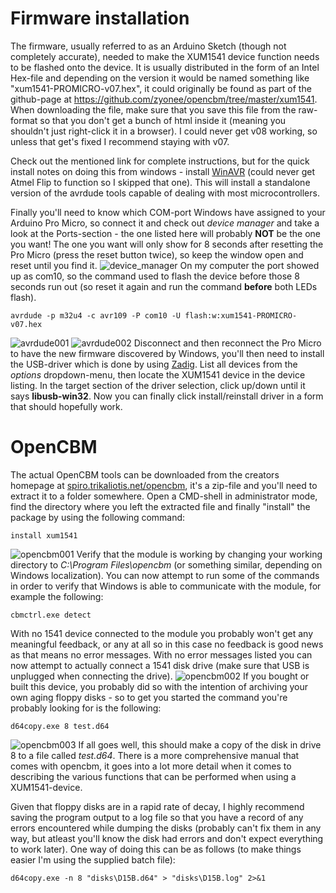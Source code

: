 # Firmware installation
The firmware, usually referred to as an Arduino Sketch (though not completely accurate), needed to make the XUM1541 device function needs to be flashed onto the device. It is usually distributed in the form of an Intel Hex-file and depending on the version it would be named something like "xum1541-PROMICRO-v07.hex", it could originally be found as part of the github-page at https://github.com/zyonee/opencbm/tree/master/xum1541. When downloading the file, make sure that you save this file from the raw-format so that you don't get a bunch of html inside it (meaning you shouldn't just right-click it in a browser). I could never get v08 working, so unless that get's fixed I recommend staying with v07.

Check out the mentioned link for complete instructions, but for the quick install notes on doing this from windows - install [WinAVR](https://sourceforge.net/projects/winavr/) (could never get Atmel Flip to function so I skipped that one). This will install a standalone version of the avrdude tools capable of dealing with most microcontrollers.

Finally you'll need to know which COM-port Windows have assigned to your Arduino Pro Micro, so connect it and check out *device manager* and take a look at the Ports-section - the one listed here will probably **NOT** be the one you want! The one you want will only show for 8 seconds after resetting the Pro Micro (press the reset button twice), so keep the window open and reset until you find it.
![device_manager]()
On my computer the port showed up as com10, so the command used to flash the device before those 8 seconds run out (so reset it again and run the command **before** both LEDs flash).
```
avrdude -p m32u4 -c avr109 -P com10 -U flash:w:xum1541-PROMICRO-v07.hex
```
![avrdude001]()
![avrdude002]()
Disconnect and then reconnect the Pro Micro to have the new firmware discovered by Windows, you'll then need to install the USB-driver which is done by using [Zadig](https://zadig.akeo.ie/). List all devices from the *options* dropdown-menu, then locate the XUM1541 device in the device listing. In the target section of the driver selection, click up/down until it says **libusb-win32**. Now you can finally click install/reinstall driver in a form that should hopefully work.

# OpenCBM
The actual OpenCBM tools can be downloaded from the creators homepage at [spiro.trikaliotis.net/opencbm](https://spiro.trikaliotis.net/opencbm#download), it's a zip-file and you'll need to extract it to a folder somewhere. Open a CMD-shell in administrator mode, find the directory where you left the extracted file and finally "install" the package by using the following command:
```
install xum1541
```
![opencbm001]()
Verify that the module is working by changing your working directory to *C:\Program Files\opencbm* (or something similar, depending on Windows localization). You can now attempt to run some of the commands in order to verify that Windows is able to communicate with the module, for example the following:
```
cbmctrl.exe detect
```
With no 1541 device connected to the module you probably won't get any meaningful feedback, or any at all so in this case no feedback is good news as that means no error messages. With no error messages listed you can now attempt to actually connect a 1541 disk drive (make sure that USB is unplugged when connecting the drive).
![opencbm002]()
If you bought or built this device, you probably did so with the intention of archiving your own aging floppy disks - so to get you started the command you're probably looking for is the following:
```
d64copy.exe 8 test.d64
```
![opencbm003]()
If all goes well, this should make a copy of the disk in drive 8 to a file called *test.d64*. There is a more comprehensive manual that comes with opencbm, it goes into a lot more detail when it comes to describing the various functions that can be performed when using a XUM1541-device.

Given that floppy disks are in a rapid rate of decay, I highly recommend saving the program output to a log file so that you have a record of any errors encountered while dumping the disks (probably can't fix them in any way, but atleast you'll know the disk had errors and don't expect everything to work later). One way of doing this can be as follows (to make things easier I'm using the supplied batch file):
```
d64copy.exe -n 8 "disks\D15B.d64" > "disks\D15B.log" 2>&1
```